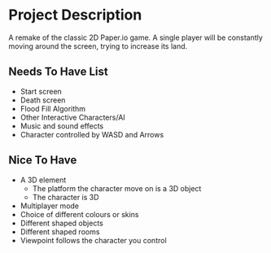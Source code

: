 # Project Description

A remake of the classic 2D Paper.io game. A single player will be constantly moving around the screen, trying to increase its land. 

## Needs To Have List 
- Start screen
- Death screen
- Flood Fill Algorithm
- Other Interactive Characters/AI
- Music and sound effects
- Character controlled by WASD and Arrows

## Nice To Have
- A 3D element 
    - The platform the character move on is a 3D object
    - The character is 3D 
- Multiplayer mode
- Choice of different colours or skins
- Different shaped objects
- Different shaped rooms
- Viewpoint follows the character you control

